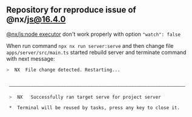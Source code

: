 ## Repository for reproduce issue of @nx/js@16.4.0

[@nx/js:node executor](https://nx.dev/packages/js/executors/node#watch) don't work properly with option `"watch": false`

When run command `npx nx run server:serve` and then change file `apps/server/src/main.ts` started rebuild server and terminate command with next message:

```bash
>  NX  File change detected. Restarting...


 —————————————————————————————————————————————————————————————————

 >  NX   Successfully ran target serve for project server

 *  Terminal will be reused by tasks, press any key to close it.
```
